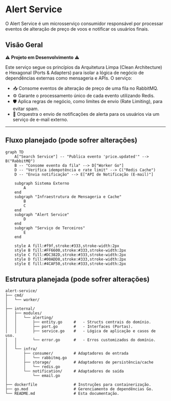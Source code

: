 # Alert Service

O Alert Service é um microsserviço consumidor responsável por processar eventos de alteração de preço de voos e notificar os usuários finais.

## Visão Geral

⚠️ **Projeto em Desenvolvimento** ⚠️

Este serviço segue os princípios da Arquitetura Limpa (Clean Architecture) e Hexagonal (Ports & Adapters) para isolar a lógica de negócio de dependências externas como mensageria e APIs. O serviço:

-   📥 Consome eventos de alteração de preço de uma fila no RabbitMQ.
-   ⚙️ Garante o processamento único de cada evento utilizando Redis.
-   🛡️ Aplica regras de negócio, como limites de envio (Rate Limiting), para evitar spam.
-   📧 Orquestra o envio de notificações de alerta para os usuários via um serviço de e-mail externo.
---

## Fluxo planejado (pode sofrer alterações)

```mermaid
graph TD
    A["Search Service"] -- "Publica evento 'price.updated'" --> B("RabbitMQ")
    B -- "Consome evento da fila" --> D["Worker Go"]
    D -- "Verifica idempotência e rate limit" --> C("Redis Cache")
    D -- "Envia notificação" --> E["API de Notificação (E-mail)"]

    subgraph Sistema Externo
        A
    end
    subgraph "Infraestrutura de Mensageria e Cache"
        B
        C
    end
    subgraph "Alert Service"
        D
    end
    subgraph "Serviço de Terceiros"
        E
    end

    style A fill:#f9f,stroke:#333,stroke-width:2px
    style B fill:#FF6600,stroke:#333,stroke-width:2px
    style C fill:#DC382D,stroke:#333,stroke-width:2px
    style D fill:#00ADD8,stroke:#333,stroke-width:2px
    style E fill:#4CAF50,stroke:#333,stroke-width:2px
  ```

  ## Estrutura planejada (pode sofrer alterações)

  ```
alert-service/
├── cmd/
│   └── worker/
│
├── internal/
│   ├── modules/
│   │   └── alerting/
│   │       ├── entity.go     #   - Structs centrais do domínio.
│   │       ├── port.go       #   - Interfaces (Portas).
│   │       ├── service.go    #   - Lógica de aplicação e casos de uso.
│   │       └── error.go      #   - Erros customizados do domínio.
│   │
│   └── infra/
│       ├── consumer/         # Adaptadores de entrada
│       │   └── rabbitmq.go
│       ├── storage/          # Adaptadores de persistência/cache
│       │   └── redis.go
│       └── notification/     # Adaptadores de saída
│           └── email.go
│
├── dockerfile                # Instruções para containerização.
├── go.mod                    # Gerenciamento de dependências Go.
└── README.md                 # Esta documentação.
```